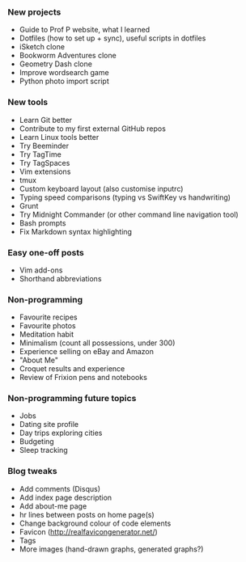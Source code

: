 ### New projects

- Guide to Prof P website, what I learned
- Dotfiles (how to set up + sync), useful scripts in dotfiles
- iSketch clone
- Bookworm Adventures clone
- Geometry Dash clone
- Improve wordsearch game
- Python photo import script

### New tools

- Learn Git better
- Contribute to my first external GitHub repos
- Learn Linux tools better
- Try Beeminder
- Try TagTime
- Try TagSpaces
- Vim extensions
- tmux
- Custom keyboard layout (also customise inputrc)
- Typing speed comparisons (typing vs SwiftKey vs handwriting)
- Grunt
- Try Midnight Commander (or other command line navigation tool)
- Bash prompts
- Fix Markdown syntax highlighting 

### Easy one-off posts

- Vim add-ons
- Shorthand abbreviations

### Non-programming

- Favourite recipes
- Favourite photos
- Meditation habit
- Minimalism (count all possessions, under 300)
- Experience selling on eBay and Amazon 
- "About Me"
- Croquet results and experience
- Review of Frixion pens and notebooks

### Non-programming future topics

- Jobs
- Dating site profile
- Day trips exploring cities
- Budgeting 
- Sleep tracking

### Blog tweaks

- Add comments (Disqus)
- Add index page description
- Add about-me page
- hr lines between posts on home page(s)
- Change background colour of code elements
- Favicon (http://realfavicongenerator.net/)
- Tags
- More images (hand-drawn graphs, generated graphs?)
